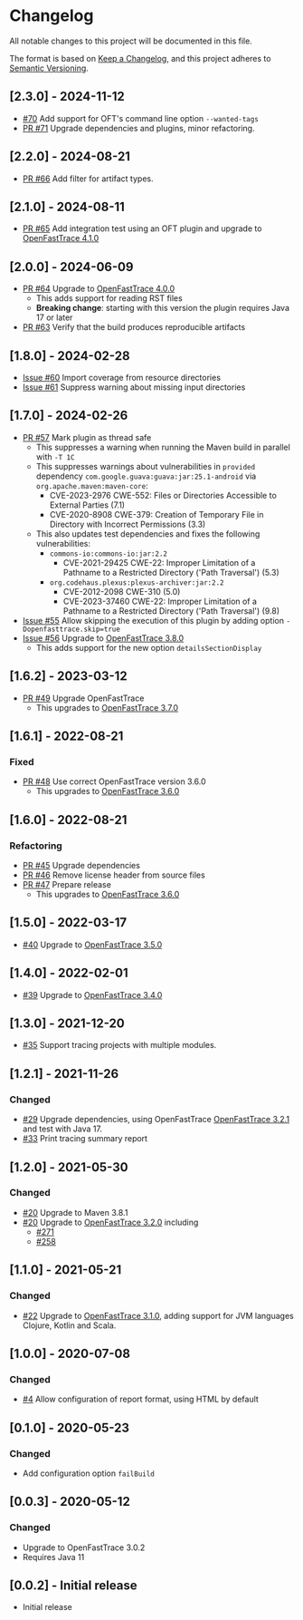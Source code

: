 # Changelog
All notable changes to this project will be documented in this file.

The format is based on [Keep a Changelog](https://keepachangelog.com/en/1.0.0/),
and this project adheres to [Semantic Versioning](https://semver.org/spec/v2.0.0.html).

## [2.3.0] - 2024-11-12

- [#70](https://github.com/itsallcode/openfasttrace-maven-plugin/issues/70) Add support for OFT's command line option `--wanted-tags`
- [PR #71](https://github.com/itsallcode/openfasttrace-maven-plugin/pull/71) Upgrade dependencies and plugins, minor refactoring.

## [2.2.0] - 2024-08-21

- [PR #66](https://github.com/itsallcode/openfasttrace-maven-plugin/issues/66) Add filter for artifact types.

## [2.1.0] - 2024-08-11

- [PR #65](https://github.com/itsallcode/openfasttrace-maven-plugin/pull/65) Add integration test using an OFT plugin and upgrade to [OpenFastTrace 4.1.0](https://github.com/itsallcode/openfasttrace/releases/tag/4.1.0)

## [2.0.0] - 2024-06-09

- [PR #64](https://github.com/itsallcode/openfasttrace-maven-plugin/pull/64) Upgrade to [OpenFastTrace 4.0.0](https://github.com/itsallcode/openfasttrace/releases/tag/4.0.0)
  - This adds support for reading RST files
  - **Breaking change**: starting with this version the plugin requires Java 17 or later
- [PR #63](https://github.com/itsallcode/openfasttrace-maven-plugin/pull/63) Verify that the build produces reproducible artifacts

## [1.8.0] - 2024-02-28

- [Issue #60](https://github.com/itsallcode/openfasttrace-maven-plugin/issues/60) Import coverage from resource directories
- [Issue #61](https://github.com/itsallcode/openfasttrace-maven-plugin/issues/61) Suppress warning about missing input directories

## [1.7.0] - 2024-02-26

- [PR #57](https://github.com/itsallcode/openfasttrace-maven-plugin/pull/57) Mark plugin as thread safe
  - This suppresses a warning when running the Maven build in parallel with `-T 1C`
  - This suppresses warnings about vulnerabilities in `provided` dependency `com.google.guava:guava:jar:25.1-android` via `org.apache.maven:maven-core`:
    - CVE-2023-2976 CWE-552: Files or Directories Accessible to External Parties (7.1)
    - CVE-2020-8908 CWE-379: Creation of Temporary File in Directory with Incorrect Permissions (3.3)
  - This also updates test dependencies and fixes the following vulnerabilities:
    - `commons-io:commons-io:jar:2.2`
      - CVE-2021-29425 CWE-22: Improper Limitation of a Pathname to a Restricted Directory ('Path Traversal') (5.3)
    - `org.codehaus.plexus:plexus-archiver:jar:2.2`
      - CVE-2012-2098 CWE-310 (5.0)
      - CVE-2023-37460 CWE-22: Improper Limitation of a Pathname to a Restricted Directory ('Path Traversal') (9.8)
- [Issue #55](https://github.com/itsallcode/openfasttrace-maven-plugin/issues/55) Allow skipping the execution of this plugin by adding option `-Dopenfasttrace.skip=true`
- [Issue #56](https://github.com/itsallcode/openfasttrace-maven-plugin/issues/56) Upgrade to [OpenFastTrace 3.8.0](https://github.com/itsallcode/openfasttrace/releases/tag/3.8.0)
  - This adds support for the new option `detailsSectionDisplay`

## [1.6.2] - 2023-03-12

- [PR #49](https://github.com/itsallcode/openfasttrace-maven-plugin/pull/49) Upgrade OpenFastTrace
  - This upgrades to [OpenFastTrace 3.7.0](https://github.com/itsallcode/openfasttrace/releases/tag/3.7.0)

## [1.6.1] - 2022-08-21

### Fixed

- [PR #48](https://github.com/itsallcode/openfasttrace-maven-plugin/pull/48) Use correct OpenFastTrace version 3.6.0
  - This upgrades to [OpenFastTrace 3.6.0](https://github.com/itsallcode/openfasttrace/releases/tag/3.6.0)

## [1.6.0] - 2022-08-21

### Refactoring

- [PR #45](https://github.com/itsallcode/openfasttrace-maven-plugin/pull/45) Upgrade dependencies
- [PR #46](https://github.com/itsallcode/openfasttrace-maven-plugin/pull/46) Remove license header from source files
- [PR #47](https://github.com/itsallcode/openfasttrace-maven-plugin/pull/47) Prepare release
  - This upgrades to [OpenFastTrace 3.6.0](https://github.com/itsallcode/openfasttrace/releases/tag/3.6.0)

## [1.5.0] - 2022-03-17

- [#40](https://github.com/itsallcode/openfasttrace-maven-plugin/pull/40) Upgrade to [OpenFastTrace 3.5.0](https://github.com/itsallcode/openfasttrace/releases/tag/3.5.0)

## [1.4.0] - 2022-02-01

- [#39](https://github.com/itsallcode/openfasttrace-maven-plugin/pull/39) Upgrade to [OpenFastTrace 3.4.0](https://github.com/itsallcode/openfasttrace/releases/tag/3.4.0)

## [1.3.0] - 2021-12-20

- [#35](https://github.com/itsallcode/openfasttrace-maven-plugin/issues/35) Support tracing projects with multiple modules.

## [1.2.1] - 2021-11-26

### Changed

- [#29](https://github.com/itsallcode/openfasttrace-maven-plugin/pull/29) Upgrade dependencies, using OpenFastTrace [OpenFastTrace 3.2.1](https://github.com/itsallcode/openfasttrace/releases/tag/3.2.1) and test with Java 17.
- [#33](https://github.com/itsallcode/openfasttrace-maven-plugin/issues/33) Print tracing summary report

## [1.2.0] - 2021-05-30

### Changed

- [#20](https://github.com/itsallcode/openfasttrace-maven-plugin/pull/20) Upgrade to Maven 3.8.1
- [#20](https://github.com/itsallcode/openfasttrace-maven-plugin/pull/20) Upgrade to [OpenFastTrace 3.2.0](https://github.com/itsallcode/openfasttrace/releases/tag/3.2.0) including
  - [#271](https://github.com/itsallcode/openfasttrace/issues/271)
  - [#258](https://github.com/itsallcode/openfasttrace/pull/258)

## [1.1.0] - 2021-05-21

### Changed

- [#22](https://github.com/itsallcode/openfasttrace-maven-plugin/pull/22) Upgrade to [OpenFastTrace 3.1.0](https://github.com/itsallcode/openfasttrace/releases/tag/3.1.0), adding support for JVM languages Clojure, Kotlin and Scala.

## [1.0.0] - 2020-07-08

### Changed

- [#4](https://github.com/itsallcode/openfasttrace-maven-plugin/issues/4) Allow configuration of report format, using HTML by default

## [0.1.0] - 2020-05-23

### Changed

- Add configuration option `failBuild`

## [0.0.3] - 2020-05-12

### Changed

- Upgrade to OpenFastTrace 3.0.2
- Requires Java 11

## [0.0.2] - Initial release

- Initial release

